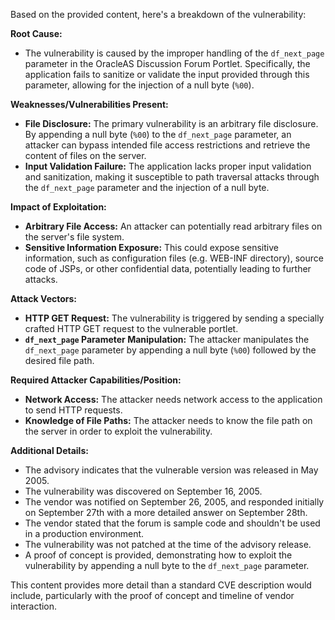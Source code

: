 Based on the provided content, here's a breakdown of the vulnerability:

**Root Cause:**
- The vulnerability is caused by the improper handling of the `df_next_page` parameter in the OracleAS Discussion Forum Portlet. Specifically, the application fails to sanitize or validate the input provided through this parameter, allowing for the injection of a null byte (`%00`).

**Weaknesses/Vulnerabilities Present:**
- **File Disclosure:** The primary vulnerability is an arbitrary file disclosure. By appending a null byte (`%00`) to the `df_next_page` parameter, an attacker can bypass intended file access restrictions and retrieve the content of files on the server.
- **Input Validation Failure:** The application lacks proper input validation and sanitization, making it susceptible to path traversal attacks through the `df_next_page` parameter and the injection of a null byte.

**Impact of Exploitation:**
- **Arbitrary File Access:** An attacker can potentially read arbitrary files on the server's file system.
- **Sensitive Information Exposure:** This could expose sensitive information, such as configuration files (e.g. WEB-INF directory), source code of JSPs, or other confidential data, potentially leading to further attacks.

**Attack Vectors:**
- **HTTP GET Request:** The vulnerability is triggered by sending a specially crafted HTTP GET request to the vulnerable portlet.
- **`df_next_page` Parameter Manipulation:** The attacker manipulates the `df_next_page` parameter by appending a null byte (`%00`) followed by the desired file path.

**Required Attacker Capabilities/Position:**
- **Network Access:** The attacker needs network access to the application to send HTTP requests.
- **Knowledge of File Paths:** The attacker needs to know the file path on the server in order to exploit the vulnerability.

**Additional Details:**

- The advisory indicates that the vulnerable version was released in May 2005.
- The vulnerability was discovered on September 16, 2005.
- The vendor was notified on September 26, 2005, and responded initially on September 27th with a more detailed answer on September 28th.
- The vendor stated that the forum is sample code and shouldn't be used in a production environment.
- The vulnerability was not patched at the time of the advisory release.
- A proof of concept is provided, demonstrating how to exploit the vulnerability by appending a null byte to the `df_next_page` parameter.

This content provides more detail than a standard CVE description would include, particularly with the proof of concept and timeline of vendor interaction.